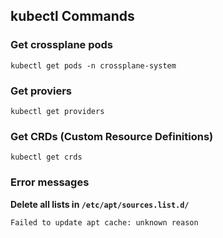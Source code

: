 ## kubectl Commands

### Get crossplane pods
    kubectl get pods -n crossplane-system

### Get proviers
    kubectl get providers

### Get CRDs (Custom Resource Definitions)
    kubectl get crds


### Error messages

**Delete all lists in `/etc/apt/sources.list.d/`**

    Failed to update apt cache: unknown reason





    
